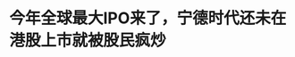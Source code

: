 <!DOCTYPE html>
<html lang="zh-CN">

<head>
    
<title>今年全球最大IPO来了，宁德时代还未在港股上市就被股民疯炒_腾讯新闻</title>
<meta name="keywords" content="宁德时代,IPO,高瓴资本,股民,香港,上市">
<meta name="description" content="图片来源：视觉中国      文 ｜ 岳家琛       编辑 ｜ 孙春芳      出品 ｜ 棱镜·腾讯小满工作室      仅仅3个月，宁德时代就完成了从申报到上市的一系列流程。      5月....">
<meta name="author" content="腾讯网">
<meta name="copyright" content="Copyright 1998 - 2025 Tencent. All Rights Reserved">
<meta property="og:type" content="news" />

<meta property="og:title" content="今年全球最大IPO来了，宁德时代还未在港股上市就被股民疯炒_腾讯新闻" />
<meta property="og:description" content="图片来源：视觉中国      文 ｜ 岳家琛       编辑 ｜ 孙春芳      出品 ｜ 棱镜·腾讯小满工作室      仅仅3个月，宁德时代就完成了从申报到上市的一系列流程。      5月...." />
<meta property="og:url" content="https://news.qq.com/rain/a/20250516A02S9B00" />
<meta property="og:image" content="https://inews.gtimg.com/news_ls/OSeM665yaqGBRijcO4wAMBO-j12WYqtm26L_ELJC6l_lkAA_640330/0" />
<meta property="article:author" content="棱镜" />
<meta property="article:published_time" content="2025-05-16 10:06:51" />
<meta property="category" content="finance" />

<meta name="baidu-site-verification" content="jJeIJ5X7pP" />
    <meta charset="utf-8" />
<meta http-equiv="X-UA-Compatible" content="IE=Edge" />
<meta name="viewport" content="width=device-width, initial-scale=1, shrink-to-fit=no" />
<link rel="dns-prefetch" href="mat1.gtimg.com">
<link rel="dns-prefetch" href="i.news.qq.com">
<link rel="shortcut icon" href="https://mat1.gtimg.com/qqcdn/qqindex2021/favicon.ico">
<script nomodule="true" src="https://mat1.gtimg.com/qqcdn/qqindex2021/common-static/20240515201444/core3-37-1.min.js"></script>
<script>
  try {
    if (!window.IntersectionObserver) {
      var observerScript = document.createElement('script');
      observerScript.src = "https://mat1.gtimg.com/qqcdn/qqindex2021/common-static/20241024141058/intersection-observer-polyfill.js";
      document.head.appendChild(observerScript);
    }
  } catch (error) {}
</script>

<script>
  try {
    if (!Element.prototype.scrollTo) {
      var scrollScript = document.createElement('script');
      scrollScript.src = "https://mat1.gtimg.com/qqcdn/qqindex2021/common-static/20241025153001/scroll-behavior-polyfill.js";
      document.head.appendChild(scrollScript);
    }
  } catch (error) {}
</script>
<script>
  try {
    if ('scrollRestoration' in window.history) {
      window.history.scrollRestoration = 'manual';
    }
    window.isPcClient = Boolean(window.electron) && (
      window.navigator.userAgent.indexOf('pc-client') > 0 ||
      window.navigator.userAgent.indexOf('TencentNews') > 0
    );
  } catch {}
</script>
<script>
  try {
    if (window.isPcClient) {
      var bodyStyle = document.createElement('style');
      bodyStyle.innerText = 'body{ zoom: 0.95 }';
      document.head.appendChild(bodyStyle);
    }
  } catch {}
</script>
<script>
  window.DATA = {"url":"https://view.inews.qq.com/a/20250516A02S9B00","article_id":"20250516A02S9B00","article_type":"0","title":"今年全球最大IPO来了，宁德时代还未在港股上市就被股民疯炒","desc":"图片来源：视觉中国      文 ｜ 岳家琛       编辑 ｜ 孙春芳      出品 ｜ 棱镜·腾讯小满工作室      仅仅3个月，宁德时代就完成了从申报到上市的一系列流程。      5月....","iNewsRecommendLevel":1,"abstract":"图片来源：视觉中国      文 ｜ 岳家琛       编辑 ｜ 孙春芳      出品 ｜ 棱镜·腾讯小满工作室      仅仅3个月，宁德时代就完成了从申报到上市的一系列流程。      5月....","catalog1":"finance","ad_channel_sign":"finance","introduction":"","media":"棱镜","media_id":"3285","pubtime":"2025-05-16 10:06:51","comment_id":"8412221938","political":0,"cmsId":"20250516A02S9B00","cms_id":"20250516A02S9B00","closeAllAd":0,"closeAllFavorite":false,"originContent":{"directory":{"ai_list":[{"desc":"宁德时代完成上市流程","link":"AIPOS_0"},{"desc":"宁德时代IPO的认购情况","link":"AIPOS_1"},{"desc":"宁德时代的营收与利润","link":"AIPOS_2"}],"enable":1,"list":null},"key_points_show":["宁德时代在仅仅3个月内完成了从申报到上市的一系列流程，吸引了众多资本关注。","该公司IPO共计划发售1.18亿股股份，发行价格上限为263港元，募资金额将达到410亿港元，成为年内港股最大规模的IPO记录。","除此之外，宁德时代在出海和换电战略上积极布局，寻求新的增长点。","尽管面临增长瓶颈，宁德时代在新技术和新产品领域频频发力，如第二代神行超充电池和钠离子电池等。"],"text":"\u003cdiv class=\"rich_media_content\"\u003e\u003c!--NO_AD_ERROR_5_1--\u003e\u003cp style=\"text-align: center\" data-exeditor-arbitrary-box=\"image-box\"\u003e\u003c!--IMG_0--\u003e\u003c/p\u003e\u003cp style=\"text-align: center\"\u003e\u003cspan style=\"font-size: 12px\"\u003e\u003cspan style=\"color: rgb(153, 153, 153)\"\u003e图片来源：视觉中国\u003c/span\u003e\u003c/span\u003e\u003c/p\u003e\u003csection style=\"background-color: rgb(255, 255, 255); color: rgb(34, 34, 34); font-size: 17px; letter-spacing: 0.544px; margin: 0px 0px 0em; max-width: 100%; outline: 0px; padding: 0px; text-align: justify; text-wrap: wrap\" data-exeditor-arbitrary-box=\"wrap\"\u003e\u003cp style=\"background-color: transparent\"\u003e\u003cspan style=\"letter-spacing: 0.544px\"\u003e\u003cspan style=\"font-size: 17px\"\u003e\u003cspan style=\"color: rgb(34, 34, 34)\"\u003e\u003cspan style=\"background-color: transparent\"\u003e文 ｜ 岳家琛  \u003c/span\u003e\u003c/span\u003e\u003c/span\u003e\u003c/span\u003e\u003c/p\u003e\u003cp style=\"background-color: transparent\"\u003e\u003cspan style=\"letter-spacing: 0.544px\"\u003e\u003cspan style=\"font-size: 17px\"\u003e\u003cspan style=\"color: rgb(34, 34, 34)\"\u003e\u003cspan style=\"background-color: transparent\"\u003e编辑 ｜ 孙春芳\u003c/span\u003e\u003c/span\u003e\u003c/span\u003e\u003c/span\u003e\u003c/p\u003e\u003cp style=\"background-color: transparent\"\u003e\u003cspan style=\"letter-spacing: 0.544px\"\u003e\u003cspan style=\"font-size: 17px\"\u003e\u003cspan style=\"color: rgb(34, 34, 34)\"\u003e\u003cspan style=\"background-color: transparent\"\u003e出品 ｜ 棱镜·腾讯小满工作室\u003c/span\u003e\u003c/span\u003e\u003c/span\u003e\u003c/span\u003e\u003c/p\u003e\u003c/section\u003e\u003cp style=\"text-align: justify\"\u003e\u003c!--AIPOS_0--\u003e仅仅3个月，\u003c!--SECURE_LINK_BEGIN_0--\u003e宁德时代\u003c!--SECURE_LINK_END_0--\u003e就完成了从申报到上市的一系列流程。\u003c/p\u003e\u003cp style=\"text-align: justify\"\u003e\u003c!--AIPOS_1--\u003e5月15日，备受瞩目的宁德时代招股期截止。截至认购结束，宁德时代累计获2822亿港元孖展认购，超购达120倍，国际配售机构订单突破3902亿港元，超购逾12.6倍。国际配售部分剔除203.7亿港元基石投资后，超购倍数达30倍。\u003c!--NO_AD_0--\u003e\u003c!--EOP_0--\u003e\u003c/p\u003e\u003c!--PARAGRAPH_0--\u003e\u003cp style=\"text-align: justify\"\u003e5月12日，宁德时代启动H股发行，计划于5月20日挂牌上市交易。根据公告披露的发售价格，宁德时代每港股发行价格上限为263港元。\u003c/p\u003e\u003cp style=\"text-align: justify\"\u003e此次IPO，宁德时代共计划发售1.18亿股股份，另设发售量调整权及超额配股权。根据目前的认购结果，宁德时代赴港募资金额将达到410亿港元，成为年内港股最大规模的IPO记录。\u003c/p\u003e\u003cp style=\"text-align: justify\"\u003e出海，无疑是宁德时代二次融资的关键词。招股书显示，本次募资所得的90%资金将投向匈牙利项目第一期及第二期建设，进一步提升本地化供应能力。\u003c/p\u003e\u003cp style=\"text-align: justify\"\u003e本次IPO吸引了哪些资本入局？未来宁德时代究竟还有多大的想象空间？出海和换电战略能否创造新的增长点？\u003c/p\u003e\u003cp style=\"text-align: justify\"\u003e\u003cstrong\u003e投资者有哪些？\u003c/strong\u003e\u003c/p\u003e\u003cp style=\"text-align: justify\"\u003e宁德时代此次IPO的基石投资者名单阵容可谓“豪华”。\u003c/p\u003e\u003cp style=\"text-align: justify\"\u003e除能源巨头\u003c!--SECURE_LINK_BEGIN_1--\u003e中国石化\u003c!--SECURE_LINK_END_1--\u003e外，主权基金KIA（科威特投资局）、高瓴资本、高毅资产、瑞银资管、橡树资本等机构纷纷入场，覆盖国央企巨头、国内知名私募、海外主权基金、地方国资等，投资金额从3000万美元到5亿美元不等，涵盖能源、金融、产业资本等多重领域。\u003c!--NO_AD_1--\u003e\u003c!--EOP_1--\u003e\u003c/p\u003e\u003c!--PARAGRAPH_1--\u003e\u003cp style=\"text-align: justify\"\u003e这其中，中国石化、KIA、高瓴资本三家投资额最大，分别为5亿美元、5亿美元和2亿美元，其他投资者包括高毅资产、UBS资管、橡树资本、韩国未来资产、\u003c!--SECURE_LINK_BEGIN_2--\u003e加拿大皇家银行\u003c!--SECURE_LINK_END_2--\u003e、\u003c!--SECURE_LINK_BEGIN_3--\u003e中国太保\u003c!--SECURE_LINK_END_3--\u003e、泰康、博裕、景林、洛阳科创、中邮理财等。\u003c!--NO_AD_2--\u003e\u003c!--EOP_2--\u003e\u003c/p\u003e\u003c!--PARAGRAPH_2--\u003e\u003cp style=\"text-align: justify\"\u003e这23名基石投资者，合共认购约26.28亿美元的发售股份。\u003c/p\u003e\u003cp style=\"text-align: justify\"\u003e其中，高瓴资本通过HHLR CF.L.P.认购约2亿美元，占比5%。此前高瓴资本在宁德时代A股上市后不久便斥资130亿元，两次参与宁德时代的非公开定增，而后，高瓴曾阶段性减持部分股份，但仍长期持有一定仓位。\u003c/p\u003e\u003cp style=\"text-align: justify\"\u003e此次，宁德时代港股发售价为263港元/股，相比于5月9日A股248.27元/股的收盘价，几乎为95折。\u003c/p\u003e\u003cp style=\"text-align: justify\"\u003e目前的价格，也接近宁德时代A股的价格高位。为了将股价保持在高位，早在4月7日，宁德时代便推出40亿至80亿元的A股回购计划。截至4月底，17个交易日累计回购金额达15.5亿元。\u003c/p\u003e\u003cp style=\"text-align: justify\"\u003e招股书显示，宁德时代在上市后的股东架构中，最大股东是\u003c!--SECURE_LINK_BEGIN_4--\u003e曾毓群\u003c!--SECURE_LINK_END_4--\u003e，通过厦门瑞庭持股22.66%，仍为第一大股东。\u003c/p\u003e\u003cp style=\"text-align: justify\"\u003e此外，黄世霖持股10.39%；宁波联合创新持股6.29%；李平持股4.5%；其他A股股东持股53.6%，H股股东持股2.61%。\u003c/p\u003e\u003cp style=\"text-align: justify\"\u003e其中，李平为宁德时代副董事长，是曾毓群的多年创业搭档。黄世霖也是宁德时代联合创始人，曾为公司“二把手”。\u003c/p\u003e\u003cp style=\"text-align: justify\"\u003e\u003cstrong\u003e营收同比下降9.7%\u003c/strong\u003e\u003c/p\u003e\u003cp style=\"text-align: justify\"\u003e随着招股书的更新，宁德时代的投资价值也再度引发投资者的讨论。\u003c/p\u003e\u003cp style=\"text-align: justify\"\u003e\u003c!--AIPOS_2--\u003e根据宁德时代最近披露的招股书，2024年，宁德时代实现营业收入3620.13亿元，归母净利润507.45亿元。如何解读这一成绩？\u003c/p\u003e\u003cp style=\"text-align: justify\"\u003e根据过往数据，2022年、2023年及2024年，宁德时代的收入分别为3286亿元、4009亿元和3620亿元。由此可见，宁德时代2024年的营收同比下降了9.7%。\u003c/p\u003e\u003cp style=\"text-align: justify\"\u003e如果将时间扩大至过去四年，2021年，宁德时代营收增长159%；2022年增长152%；2023年增速开始下降至22%。增速呈逐年下降趋势。\u003c/p\u003e\u003cp style=\"text-align: justify\"\u003e“宁德时代高速增长的时期已经结束。”一位基金经理对此表示，“电池行业高度竞争，仅靠成本优势创造的护城河并不牢固。”\u003c/p\u003e\u003cp style=\"text-align: justify\"\u003e市场份额遭遇蚕食，是宁德时代增速回落的原因之一。从市占率可以看出宁德时代的这一变化趋势。\u003c/p\u003e\u003cp style=\"text-align: justify\"\u003e宁德时代的主要业务是动力电池、储能电池的生产和销售。目前，宁德时代拥有全球最大的\u003c!--SECURE_LINK_BEGIN_5--\u003e锂离子电池\u003c!--SECURE_LINK_END_5--\u003e产能规模以及业内领先的全球布局。截至2024年末，宁德时代的产能达到676GWh。\u003c/p\u003e\u003cp style=\"text-align: justify\"\u003e2024年，宁德时代电池全球市占率达36.8%。在国内市场，其动力电池装车量达246.01GWh，市占率45.08%。\u003c/p\u003e\u003cp style=\"text-align: justify\"\u003e“宁德时代的最大竞争对手是\u003c!--SECURE_LINK_BEGIN_6--\u003e比亚迪\u003c!--SECURE_LINK_END_6--\u003e。比亚迪新能源车渗透率约为30%至40%，会选择自家的动力电池。其余50%多的市场则是宁德时代等电池企业的天下，这意味着，在这剩余的市场中，宁德时代抢到三分之二已属不易。”上述基金经理分析道，“比亚迪是导致宁德时代占有率进入瓶颈的主要原因。”\u003c!--NO_AD_3--\u003e\u003c!--EOP_3--\u003e\u003c/p\u003e\u003c!--PARAGRAPH_3--\u003e\u003cp style=\"text-align: justify\"\u003e宁德时代的车企客户几乎涵盖了所有主流汽车企业，包括\u003c!--SECURE_LINK_BEGIN_7--\u003e宝马\u003c!--SECURE_LINK_END_7--\u003e、奔驰、Stellantis、大众、福特、丰田、本田、现代、沃尔沃、上汽、吉利、蔚来、理想、宇通、小米等。\u003c/p\u003e\u003cp style=\"text-align: justify\"\u003e动力电池的增速与中国新能源车销量几乎同步。2023年，中国新能源车销量同比增长37.9%，宁德时代动力，好的电池出货增长34.9%。\u003c/p\u003e\u003cp style=\"text-align: justify\"\u003e转折发生在2024年，这年，中国新能源车销量同比增长40.2%，宁德时代动力电池出货仅增长18.8%。\u003c/p\u003e\u003cp style=\"text-align: justify\"\u003e宁德时代锂离子电池由动力电池系统和储能电池系统构成，其中动力电池系统占据销量大头，占比超80%。2024年，由于动力电池增速下滑，这也一定程度上拖累了宁德时代的总体锂离子电池销量。\u003c/p\u003e\u003cp style=\"text-align: justify\"\u003e2024年，宁德时代锂离子电池销量为475GWh，同比增长21.79%。2023年增速为34.95%。\u003c/p\u003e\u003cp style=\"text-align: justify\"\u003e\u003cstrong\u003e盈利能力稳健\u003c/strong\u003e\u003c/p\u003e\u003cp style=\"text-align: justify\"\u003e成本控制能力，是宁德时代的核心竞争力之一。宁德时代电池成本中，直接材料占有极大比重。\u003c/p\u003e\u003cp style=\"text-align: justify\"\u003e从上游企业披露的数据来看，锂价格在过去几年价格波动剧烈。以\u003c!--SECURE_LINK_BEGIN_8--\u003e赣锋锂业\u003c!--SECURE_LINK_END_8--\u003e为例，2022年，赣锋锂业出货价格达35.5万元/吨，而2024年，单价降至9.3万元/吨。\u003c/p\u003e\u003cp style=\"text-align: justify\"\u003e不过，直接材料成本的变动并未影响宁德时代的盈利能力。\u003c/p\u003e\u003cp style=\"text-align: justify\"\u003e历史数据显示，2019年，宁德时代直接材料成本254.1亿元，占营业成本的81.4%，占电池销售收入的64.8%；2024年，宁德时代直接材料成本占营业成本的76.5%，占电池销售收入的65.3%。\u003c/p\u003e\u003cp style=\"text-align: justify\"\u003e由此可见，宁德时代直接材料占收入的比重保持在65%左右的水平。其中，锂质正极材料是动力电池最重要的原材料、约占总成本的30%。\u003c/p\u003e\u003cp style=\"text-align: justify\"\u003e招股书数据显示，2022年、2023年及2024年，宁德时代的年度利润分别为人民币335亿元、人民币473亿元及人民币553亿元，2023及2024年分别同比增长41.5%及16.8%。\u003c/p\u003e\u003cp style=\"text-align: justify\"\u003e2022年、2023年及2024年，宁德时代的净利率分别为10.2%、11.8%和15.3%。\u003c/p\u003e\u003cp style=\"text-align: justify\"\u003e这也使得2024年宁德时代营收首次同比下降9.7%的前提下，归母利润仍保持15%的同比增幅，507.45亿元的利润也是该公司2018年A股上市以来的最高峰。\u003c/p\u003e\u003cp style=\"text-align: justify\"\u003e现金流方面，2022年、2023年及2024年，宁德时代经营活动产生的现金流量净额分别为612亿元、928亿元和970亿元。\u003c/p\u003e\u003cp style=\"text-align: justify\"\u003e\u003cstrong\u003e换电：“宁王”的新故事\u003c/strong\u003e\u003c/p\u003e\u003cp style=\"text-align: justify\"\u003e虽然盈利能力保持增长。但面对增长瓶颈，宁德时代也亟需新的故事。换电和出海，成为宁德时代手中的“牌”。\u003c/p\u003e\u003cp style=\"text-align: justify\"\u003e如果说动力电池是宁德时代的“基本盘”，那么换电业务则是其未来增长的核心变量。\u003c/p\u003e\u003cp style=\"text-align: justify\"\u003e宁德时代目前已推出巧克力换电和骐骥换电两大解决方案，分别对应乘用车和商用车。\u003c/p\u003e\u003cp style=\"text-align: justify\"\u003e宁德时代创始人兼董事长曾毓群多次在公开场合对换电寄予厚望，他曾判断称：“到2030年，在电车补能模式上，换电、家充和公共充电桩将三分天下。”\u003c/p\u003e\u003cp style=\"text-align: justify\"\u003e为此，宁德时代立下目标——2025年建成1000座换电站，中期目标为10000座，最终目标则为30000座至40000座。\u003c/p\u003e\u003cp style=\"text-align: justify\"\u003e4月初，宁德时代与中国石化达成换电合作协议，计划年内建设500座换电站，长期目标扩展至1万座。\u003c/p\u003e\u003cp style=\"text-align: justify\"\u003e在上海车展上，宁德时代与一汽、长安、北汽、奇瑞、广汽五大车企携手发布了 10 款面向 C 端的巧克力换电新车，其中 9 款车型会在年内上市。\u003c/p\u003e\u003cp style=\"text-align: justify\"\u003e其中，一汽红旗推出了首款巧克力 B+ 级换电轿车 EH7；\u003c!--SECURE_LINK_BEGIN_9--\u003e长安汽车\u003c!--SECURE_LINK_END_9--\u003e推出启源 A05、启源 A07 和深蓝 SL03。此外，奇瑞的 iCAR V23 等，都将会推出巧克力换电的车型。\u003c/p\u003e\u003cp style=\"text-align: justify\"\u003e巧克力换电的优势在于，当换电站的建设成本由宁德时代覆盖掉了之后，车企们加入换电的最大包袱也就没有了。\u003c/p\u003e\u003cp style=\"text-align: justify\"\u003e此外，模块化的设计能让车企在研发换电车型的时候，把研发周期和成本相应降低。长安汽车的副总裁张法涛在上海车展发布会上称，旗下的启源A05等三款换电版车型的研发，比传统车型的开发节约了18个月的时间。\u003c/p\u003e\u003cp style=\"text-align: justify\"\u003e\u003cstrong\u003e如何把电池卖到海外去？\u003c/strong\u003e\u003c/p\u003e\u003cp style=\"text-align: justify\"\u003e宁德时代在出海方面也频频发力。\u003c/p\u003e\u003cp style=\"text-align: justify\"\u003e招股书显示，宁德时代已在全球设立六大研发中心、十三大电池生产制造基地。\u003c/p\u003e\u003cp style=\"text-align: justify\"\u003e“欧洲等海外市场的动力电池和储能电池需求不断增长，为更好地响应客户需求，增强与客户的合作关系，建立欧洲本地化生产能力对公司国际业务布局和发展有重要意义。”宁德时代表示。\u003c/p\u003e\u003cp style=\"text-align: justify\"\u003e根据财报，宁德时代已有超三成收入来自海外。\u003c/p\u003e\u003cp style=\"text-align: justify\"\u003e除中国外，宁德时代已在德国图林根建成电池生产基地，成为全球首家获得大众集团模块认证、欧洲首家获得大众集团电芯认证的电池制造商。\u003c/p\u003e\u003cp style=\"text-align: justify\"\u003e宁德时代正在积极推进匈牙利工厂、StellantisN.V.合资的西班牙工厂以及印尼电池产业链项目的建设或筹建。从招股书来看，匈牙利工厂建设也正是本次募资的主要原因。\u003c/p\u003e\u003cp style=\"text-align: justify\"\u003e截至今年一季度末，宁德时代的账面现金及现金等价物余额达2863亿元。虽然不差钱，但海外建厂及运营需大量外汇储备。\u003c/p\u003e\u003cp style=\"text-align: justify\"\u003e宁德时代披露称，此次港股上市所筹资金的90%将用于推进匈牙利一期和二期项目，10%则用于一般运营资金。\u003c/p\u003e\u003cp style=\"text-align: justify\"\u003e匈牙利项目投资规模为73.4亿欧元，总产能为100GWh。目前一期项目模组线已经投入运行，电芯线预计2025年下半年投产。此外，宁德时代与斯特兰蒂斯合资的西班牙磷酸铁锂电池工厂，投资额为41亿欧元，规划产能为50GWh，计划2026年底开始生产。\u003c!--NO_AD_4--\u003e\u003c!--EOP_4--\u003e\u003c/p\u003e\u003c!--PARAGRAPH_4--\u003e\u003cp style=\"text-align: justify\"\u003e截至2024年底，宁德时代产能约676GWh，在建产能 219GWh，产能利用率为76%。\u003c/p\u003e\u003cp style=\"text-align: justify\"\u003e不过，在招股书中，宁德时代也披露了海外风险：“近年来，我们直接从中国出口到美国的产品收入占比比较小，但也无法预测各国关税演变对业务产生的潜在影响。”\u003c/p\u003e\u003cp style=\"text-align: justify\"\u003e此外值得一提的是，宁德时代近期在新技术和新产品领域动作频频。\u003c/p\u003e\u003cp style=\"text-align: justify\"\u003e4月21日，宁德时代在2025上海车展开幕前夕举办主题为“边界觉醒”的超级科技日活动，活动上宁德时代发布了第二代神行超充电池、“钠新”钠离子电池品牌、骁遥双核电池三款产品和相关技术。\u003c/p\u003e\u003cp style=\"text-align: justify\"\u003e钠离子电池方面，宁德时代共发布了两款产品，第一个产品为24V重卡启驻一体蓄电池，首发落地一汽解放车型，将于2025年6月份正式量产。“钠新”品牌第二个钠离子电池产品为乘用车动力电池，将于2025年12月正式量产。\u003c/p\u003e\u003cdiv powered-by=\"qqnews_ex-editor\"\u003e\u003c/div\u003e\u003cstyle\u003e.rich_media_content{--news-tabel-th-night-color: #444444;--news-font-day-color: #333;--news-font-night-color: #d9d9d9;--news-bottom-distance: 22px}.rich_media_content p:not([data-exeditor-arbitrary-box=image-box]){letter-spacing:.5px;line-height:30px;margin-bottom:var(--news-bottom-distance);word-wrap:break-word}.rich_media_content{color:var(--news-font-day-color);font-size:18px}@media(prefers-color-scheme:dark){body:not([data-weui-theme=light]):not([dark-mode-disable=true]) .rich_media_content p:not([data-exeditor-arbitrary-box=image-box]){letter-spacing:.5px;line-height:30px;margin-bottom:var(--news-bottom-distance);word-wrap:break-word}body:not([data-weui-theme=light]):not([dark-mode-disable=true]) .rich_media_content{color:var(--news-font-night-color)}}.data_color_scheme_dark .rich_media_content p:not([data-exeditor-arbitrary-box=image-box]){letter-spacing:.5px;line-height:30px;margin-bottom:var(--news-bottom-distance);word-wrap:break-word}.data_color_scheme_dark .rich_media_content{color:var(--news-font-night-color)}.data_color_scheme_dark .rich_media_content{font-size:18px}.rich_media_content p[data-exeditor-arbitrary-box=image-box]{margin-bottom:11px}.rich_media_content\u003ediv:not(.qnt-video),.rich_media_content\u003esection{margin-bottom:var(--news-bottom-distance)}.rich_media_content hr{margin-bottom:var(--news-bottom-distance)}.rich_media_content .link_list{margin:0;margin-top:20px;min-height:0!important}.rich_media_content blockquote{background:#f9f9f9;border-left:6px solid #ccc;margin:1.5em 10px;padding:.5em 10px}.rich_media_content blockquote p{margin-bottom:0!important}.data_color_scheme_dark .rich_media_content blockquote{background:#323232}@media(prefers-color-scheme:dark){body:not([data-weui-theme=light]):not([dark-mode-disable=true]) .rich_media_content blockquote{background:#323232}}.rich_media_content ol[data-ex-list]{--ol-start: 1;--ol-list-style-type: decimal;list-style-type:none;counter-reset:olCounter calc(var(--ol-start,1) - 1);position:relative}.rich_media_content ol[data-ex-list]\u003eli\u003e:first-child::before{content:counter(olCounter,var(--ol-list-style-type)) '. ';counter-increment:olCounter;font-variant-numeric:tabular-nums;display:inline-block}.rich_media_content ul[data-ex-list]{--ul-list-style-type: circle;list-style-type:none;position:relative}.rich_media_content ul[data-ex-list].nonUnicode-list-style-type\u003eli\u003e:first-child::before{content:var(--ul-list-style-type) ' ';font-variant-numeric:tabular-nums;display:inline-block;transform:scale(0.5)}.rich_media_content ul[data-ex-list].unicode-list-style-type\u003eli\u003e:first-child::before{content:var(--ul-list-style-type) ' ';font-variant-numeric:tabular-nums;display:inline-block;transform:scale(0.8)}.rich_media_content ol:not([data-ex-list]){padding-left:revert}.rich_media_content ul:not([data-ex-list]){padding-left:revert}.rich_media_content table{display:table;border-collapse:collapse;margin-bottom:var(--news-bottom-distance)}.rich_media_content table th,.rich_media_content table td{word-wrap:break-word;border:1px solid #ddd;white-space:nowrap;padding:2px 5px}.rich_media_content table th{font-weight:700;background-color:#f0f0f0;text-align:left}.rich_media_content table p{margin-bottom:0!important}.data_color_scheme_dark .rich_media_content table th{background:var(--news-tabel-th-night-color)}@media(prefers-color-scheme:dark){body:not([data-weui-theme=light]):not([dark-mode-disable=true]) .rich_media_content table th{background:var(--news-tabel-th-night-color)}}.rich_media_content .qqnews_image_desc,.rich_media_content p[type=om-image-desc]{line-height:20px!important;text-align:center!important;font-size:14px!important;color:#666!important}.rich_media_content div[data-exeditor-arbitrary-box=wrap]:not([data-exeditor-arbitrary-box-special-style]){max-width:100%}.rich_media_content .qqnews-content{--wmfont: 0;--wmcolor: transparent;font-size:var(--wmfont);color:var(--wmcolor);line-height:var(--wmfont)!important;margin-bottom:var(--wmfont)!important}.rich_media_content .qqnews_sign_emphasis{background:#f7f7f7}.rich_media_content .qqnews_sign_emphasis ol{word-wrap:break-word;border:none;color:#5c5c5c;line-height:28px;list-style:none;margin:14px 0 6px;padding:16px 15px 4px}.rich_media_content .qqnews_sign_emphasis p{margin-bottom:12px!important}.rich_media_content .qqnews_sign_emphasis ol\u003eli\u003ep{padding-left:30px}.rich_media_content .qqnews_sign_emphasis ol\u003eli{list-style:none}.rich_media_content .qqnews_sign_emphasis ol\u003eli\u003ep:first-child::before{margin-left:-30px;content:counter(olCounter,decimal) ''!important;counter-increment:olCounter!important;font-variant-numeric:tabular-nums!important;background:#37f;border-radius:2px;color:#fff;font-size:15px;font-style:normal;text-align:center;line-height:18px;width:18px;height:18px;margin-right:12px;position:relative;top:-1px}.data_color_scheme_dark .rich_media_content .qqnews_sign_emphasis{background:#262626}.data_color_scheme_dark .rich_media_content .qqnews_sign_emphasis ol\u003eli\u003ep{color:#a9a9a9}@media(prefers-color-scheme:dark){body:not([data-weui-theme=light]):not([dark-mode-disable=true]) .rich_media_content .qqnews_sign_emphasis{background:#262626}body:not([data-weui-theme=light]):not([dark-mode-disable=true]) .rich_media_content .qqnews_sign_emphasis ol\u003eli\u003ep{color:#a9a9a9}}.rich_media_content h1,.rich_media_content h2,.rich_media_content h3,.rich_media_content h4,.rich_media_content h5,.rich_media_content h6{margin-bottom:var(--news-bottom-distance);font-weight:700}.rich_media_content h1{font-size:20px}.rich_media_content h2,.rich_media_content h3{font-size:19px}.rich_media_content h4,.rich_media_content h5,.rich_media_content h6{font-size:18px}.rich_media_content li:empty{display:none}.rich_media_content ul,.rich_media_content ol{margin-bottom:var(--news-bottom-distance)}.rich_media_content div\u003ep:only-child{margin-bottom:0!important}.rich_media_content .cms-cke-widget-title-wrap p{margin-bottom:0!important}\u003c/style\u003e\u003c/div\u003e","version":"v2"},"originAttribute":{"IMG_0":{"bigOrigUrl":"https://inews.gtimg.com/news_bt/ORxpDRi0LMGf3-cRabNyyCfxZ3xxiB7v6osHNQgJslG5sAA/0","compressUrl":"https://inews.gtimg.com/news_bt/ORxpDRi0LMGf3-cRabNyyCfxZ3xxiB7v6osHNQgJslG5sAA/641","desc":"","fullPic":"1","height":394,"imgurl0":"https://inews.gtimg.com/news_bt/ORxpDRi0LMGf3-cRabNyyCfxZ3xxiB7v6osHNQgJslG5sAA/0","imgurl1000":"https://inews.gtimg.com/news_bt/ORxpDRi0LMGf3-cRabNyyCfxZ3xxiB7v6osHNQgJslG5sAA/1000","islong":0,"origUrl":"https://inews.gtimg.com/news_bt/ORxpDRi0LMGf3-cRabNyyCfxZ3xxiB7v6osHNQgJslG5sAA/1000","size":1977,"style":"display: inline-block; max-width: 100%; width: 2048px","thumb":"https://inews.gtimg.com/news_bt/ORxpDRi0LMGf3-cRabNyyCfxZ3xxiB7v6osHNQgJslG5sAA_181x181s/0","url":"https://inews.gtimg.com/news_bt/ORxpDRi0LMGf3-cRabNyyCfxZ3xxiB7v6osHNQgJslG5sAA/641","width":641},"SECURE_LINK_BEGIN_0":{"cms_orig_info":{"desc":"宁德时代","trust_level":1,"type":"huaci_stock","url":"https://wzq.tenpay.com/mm/detail?type=0\u0026scode=300750\u0026stat_data=Ozm00p000n006"},"desc":"宁德时代","trust_level":1,"type":"huaci_stock","url":"https://wzq.tenpay.com/mm/detail?type=0\u0026scode=300750\u0026stat_data=Ozm00p000n006"},"SECURE_LINK_BEGIN_1":{"cms_orig_info":{"desc":"中国石化","trust_level":1,"type":"huaci_stock","url":"https://wzq.tenpay.com/mm/detail?type=1\u0026scode=600028\u0026stat_data=Ozm00p000n006"},"desc":"中国石化","trust_level":1,"type":"huaci_stock","url":"https://wzq.tenpay.com/mm/detail?type=1\u0026scode=600028\u0026stat_data=Ozm00p000n006"},"SECURE_LINK_BEGIN_2":{"cms_orig_info":{"desc":"加拿大皇家银行","trust_level":1,"type":"huaci_stock","url":"https://wzq.tenpay.com/mm/detail?type=3\u0026scode=RY.N\u0026stat_data=Ozm00p000n006"},"desc":"加拿大皇家银行","trust_level":1,"type":"huaci_stock","url":"https://wzq.tenpay.com/mm/detail?type=3\u0026scode=RY.N\u0026stat_data=Ozm00p000n006"},"SECURE_LINK_BEGIN_3":{"cms_orig_info":{"desc":"中国太保","trust_level":1,"type":"huaci_stock","url":"https://wzq.tenpay.com/mm/detail?type=1\u0026scode=601601\u0026stat_data=Ozm00p000n006"},"desc":"中国太保","trust_level":1,"type":"huaci_stock","url":"https://wzq.tenpay.com/mm/detail?type=1\u0026scode=601601\u0026stat_data=Ozm00p000n006"},"SECURE_LINK_BEGIN_6":{"cms_orig_info":{"desc":"比亚迪","trust_level":1,"type":"huaci_stock","url":"https://wzq.tenpay.com/mm/detail?type=0\u0026scode=002594\u0026stat_data=Ozm00p000n006"},"desc":"比亚迪","trust_level":1,"type":"huaci_stock","url":"https://wzq.tenpay.com/mm/detail?type=0\u0026scode=002594\u0026stat_data=Ozm00p000n006"},"SECURE_LINK_BEGIN_8":{"cms_orig_info":{"desc":"赣锋锂业","trust_level":1,"type":"huaci_stock","url":"https://wzq.tenpay.com/mm/detail?type=0\u0026scode=002460\u0026stat_data=Ozm00p000n006"},"desc":"赣锋锂业","trust_level":1,"type":"huaci_stock","url":"https://wzq.tenpay.com/mm/detail?type=0\u0026scode=002460\u0026stat_data=Ozm00p000n006"},"SECURE_LINK_BEGIN_9":{"cms_orig_info":{"desc":"长安汽车","trust_level":1,"type":"huaci_stock","url":"https://wzq.tenpay.com/mm/detail?type=0\u0026scode=000625\u0026stat_data=Ozm00p000n006"},"desc":"长安汽车","trust_level":1,"type":"huaci_stock","url":"https://wzq.tenpay.com/mm/detail?type=0\u0026scode=000625\u0026stat_data=Ozm00p000n006"},"SECURE_LINK_END_0":{"trust_level":1},"SECURE_LINK_END_1":{"trust_level":1},"SECURE_LINK_END_2":{"trust_level":1},"SECURE_LINK_END_3":{"trust_level":1},"SECURE_LINK_END_6":{"trust_level":1},"SECURE_LINK_END_8":{"trust_level":1},"SECURE_LINK_END_9":{"trust_level":1}},"selfDeclare":{},"userAddress":"北京","card":{"chlid":"3285","chlname":"棱镜","desc":"腾讯新闻出品栏目，《棱镜》聚焦泛财经深度记录。","icon":"https://inews.gtimg.com/newsapp_ls/0/14314586619_200200/0","msgEntry":1,"uin":"ec18505b6957a1314c","update_frequency":"1747361211","vip_desc":"腾讯新闻《棱镜》栏目官方账号","vip_icon_night":"http://inews.gtimg.com/newsapp_ls/0/14876052067/0","vip_place":"left","vip_type":"30012","vip_icon":"http://inews.gtimg.com/newsapp_ls/0/14876051701/0","vip_type_new":"30012","suid":"8QMd2n1V5YAbvzzf","liveInfo":{},"cpLevel":1},"interationCount":{"like":27,"collect":21,"share":35},"payment_info":{"is_free_to_read":0,"need_pay":0,"pay_type":"","text_free_percent":0},"article_is_pay":false,"payment_column_info_v1":{"is_column_pay":false,"read_count_all":0},"tag_info_item":null,"contentWordsNum":3743,"extraProperty":{"FeedbackDetailDisableInsert":0,"zanSkinType":""},"relateWelfare":{},"aiSwitch":true,"isOversize":false,"videoArr":[]};
</script>
<script>
  window.channelInfo = {"channelConfig":{"channelNav":[{"_auto_id":"1","active_alien_img":"","alien_img":"","channel_id":"news_news_home","is_local":"0","link":"https://www.qq.com","name_cn":"首页","name_en":"home"},{"_auto_id":"2","active_alien_img":"","alien_img":"","channel_id":"news_news_top","is_local":"0","link":"","name_cn":"要闻","name_en":"news"},{"_auto_id":"4","active_alien_img":"","alien_img":"","channel_id":"news_news_bj","is_local":"1","link":"","name_cn":"北京","name_en":"bj"},{"_auto_id":"5","active_alien_img":"","alien_img":"","channel_id":"news_news_finance","is_local":"0","link":"","name_cn":"财经","name_en":"finance"},{"_auto_id":"6","active_alien_img":"","alien_img":"","channel_id":"news_news_tech","is_local":"0","link":"","name_cn":"科技","name_en":"tech"},{"_auto_id":"7","active_alien_img":"","alien_img":"","channel_id":"tv","is_local":"0","link":"https://v.qq.com/channel/tv/?ptag=qqnews","name_cn":"电视剧","name_en":"tv"},{"_auto_id":"8","active_alien_img":"","alien_img":"","channel_id":"news_news_qa","is_local":"0","link":"","name_cn":"热问","name_en":"qa"},{"_auto_id":"9","active_alien_img":"","alien_img":"","channel_id":"news_news_ent","is_local":"0","link":"","name_cn":"娱乐","name_en":"ent"},{"_auto_id":"10","active_alien_img":"","alien_img":"","channel_id":"variety","is_local":"0","link":"https://v.qq.com/channel/variety/?ptag=qqnews","name_cn":"综艺","name_en":"variety"},{"_auto_id":"11","active_alien_img":"","alien_img":"","channel_id":"news_news_sports","is_local":"0","link":"","name_cn":"体育","name_en":"sports"},{"_auto_id":"13","active_alien_img":"","alien_img":"","channel_id":"news_news_nba","is_local":"0","link":"","name_cn":"NBA","name_en":"nba"},{"_auto_id":"14","active_alien_img":"","alien_img":"","channel_id":"news_news_world","is_local":"0","link":"","name_cn":"国际","name_en":"world"},{"_auto_id":"15","active_alien_img":"","alien_img":"","channel_id":"news_news_mil","is_local":"0","link":"","name_cn":"军事","name_en":"milite"},{"_auto_id":"16","active_alien_img":"","alien_img":"","channel_id":"news_news_auto","is_local":"0","link":"","name_cn":"汽车","name_en":"auto"},{"_auto_id":"17","active_alien_img":"","alien_img":"","channel_id":"news_news_house","is_local":"0","link":"","name_cn":"房产","name_en":"house"},{"_auto_id":"18","active_alien_img":"","alien_img":"","channel_id":"news_news_edu","is_local":"0","link":"","name_cn":"教育","name_en":"edu"},{"_auto_id":"19","active_alien_img":"","alien_img":"","channel_id":"news_news_antip","is_local":"0","link":"","name_cn":"健康","name_en":"health"},{"_auto_id":"20","active_alien_img":"","alien_img":"","channel_id":"news_news_video","is_local":"0","link":"","name_cn":"视频","name_en":"video"},{"_auto_id":"21","active_alien_img":"","alien_img":"","channel_id":"news_news_game","is_local":"0","link":"","name_cn":"游戏","name_en":"games"},{"_auto_id":"22","active_alien_img":"","alien_img":"","channel_id":"news_news_nchupin","is_local":"0","link":"","name_cn":"眼界","name_en":"chupin"},{"_auto_id":"24","active_alien_img":"","alien_img":"","channel_id":"news_news_football","is_local":"0","link":"","name_cn":"足球","name_en":"football"},{"_auto_id":"25","active_alien_img":"","alien_img":"","channel_id":"news_news_kepu","is_local":"0","link":"","name_cn":"科学","name_en":"kepu"},{"_auto_id":"26","active_alien_img":"","alien_img":"","channel_id":"news_news_digi","is_local":"0","link":"","name_cn":"数码","name_en":"digi"},{"_auto_id":"28","active_alien_img":"","alien_img":"","channel_id":"ymzx","is_local":"0","link":"https://gamer.qq.com/v2/cloudgame/game/96897?ichannel=txxwpc0Ftxxwpc1","name_cn":"元梦之星","name_en":"news_news_ymzx"},{"_auto_id":"31","active_alien_img":"","alien_img":"","channel_id":"movie","is_local":"0","link":"https://v.qq.com/channel/movie/?ptag=qqnews","name_cn":"电影","name_en":"movie"},{"_auto_id":"32","active_alien_img":"","alien_img":"","channel_id":"news_news_esport","is_local":"0","link":"","name_cn":"电竞","name_en":"esport"},{"_auto_id":"34","active_alien_img":"","alien_img":"","channel_id":"news_news_history","is_local":"0","link":"","name_cn":"历史","name_en":"history"},{"_auto_id":"35","active_alien_img":"","alien_img":"","channel_id":"news_news_baby","is_local":"0","link":"","name_cn":"育儿","name_en":"baby"},{"_auto_id":"36","active_alien_img":"","alien_img":"","channel_id":"hbjy","is_local":"0","link":"https://gp.qq.com/act/a20250421mnqlx/news.shtml","name_cn":"和平精英","name_en":"news_news_hbjy"},{"_auto_id":"37","active_alien_img":"","alien_img":"","channel_id":"cloud_gamer","is_local":"0","link":"https://gamer.qq.com/?ichannel=txxwpc0Ftxxwpc1","name_cn":"云游戏","name_en":"cloud_gamer"},{"_auto_id":"38","active_alien_img":"","alien_img":"","channel_id":"news_news_lic","is_local":"0","link":"","name_cn":"理财","name_en":"finance_licai"},{"_auto_id":"39","active_alien_img":"","alien_img":"","channel_id":"news_news_istock","is_local":"0","link":"","name_cn":"股票","name_en":"finance_stock"},{"_auto_id":"40","active_alien_img":"","alien_img":"","channel_id":"ren_min_shi_pin","is_local":"0","link":"https://news.qq.com/omn/author/8QMd3Hld74cbujbY?tab=om_video","name_cn":"人民视频","name_en":"ren_min_shi_pin"},{"_auto_id":"41","active_alien_img":"","alien_img":"","channel_id":"news_news_weather","is_local":"0","link":"https://tianqi.qq.com/index.htm","name_cn":"天气","name_en":"weather"}]}};
</script>
<script>
  window.articleConfig = {"rightConfig":[{"_auto_id":"1","category_key":"default","modules":"{\"moduleList\":[{\"title\":\"作者其他文章\",\"id\":\"user_article\"},{\"title\":\"精选视频\",\"id\":\"video_album\",\"videoType\":\"tag\",\"videoId\":\"aUepxrtchGM=\",\"isSticky\":0},{\"title\":\"下载条\",\"id\":\"download_banner\",\"isSticky\":1},{\"title\":\"热点榜\",\"id\":\"hot_rank_list\",\"isSticky\":1},{\"title\":\"广告推广\",\"id\":\"ssp_ad_module\",\"category\":\"ad_ssp\",\"loid\":\"109\",\"isSticky\":1},{\"title\":\"广告推广位\",\"id\":\"c2s_ad_module\",\"category\":\"right_c2s\",\"path\":\"QQcom_all_Rectangle-1|QQcom_all_Rectangle-2|QQcom_all_Rectangle-3\",\"isSticky\":1}]}"},{"_auto_id":"2","category_key":"ent","modules":"{\"moduleList\":[{\"title\":\"作者其他文章\",\"id\":\"user_article\"},{\"title\":\"精选视频\",\"id\":\"video_album\",\"videoType\":\"tag\",\"videoId\":\"aUepxrtchGM=\"},{\"title\":\"下载条\",\"id\":\"download_banner\",\"isSticky\":1},{\"title\":\"热点榜\",\"id\":\"hot_rank_list\",\"isSticky\":1},{\"title\":\"广告推广\",\"id\":\"ssp_ad_module\",\"category\":\"ad_ssp\",\"loid\":\"109\",\"isSticky\":1},{\"title\":\"广告推广\",\"id\":\"ssp_ad_module\",\"category\":\"ad_ssp\",\"loid\":\"117\",\"isSticky\":1}]}"},{"_auto_id":"3","category_key":"game","modules":"{\"moduleList\":[{\"title\":\"作者其他文章\",\"id\":\"user_article\"},{\"title\":\"精选视频\",\"id\":\"video_album\",\"videoType\":\"tag\",\"videoId\":\"aUepxrtchGM=\"},{\"title\":\"热门游戏\",\"id\":\"recommend_game\",\"isSticky\":0},{\"title\":\"下载条\",\"id\":\"download_banner\",\"isSticky\":1},{\"title\":\"热点榜\",\"id\":\"hot_rank_list\",\"isSticky\":1},{\"title\":\"广告推广\",\"id\":\"ssp_ad_module\",\"category\":\"ad_ssp\",\"loid\":\"109\",\"isSticky\":1},{\"title\":\"广告推广位\",\"id\":\"c2s_ad_module\",\"category\":\"right_c2s\",\"path\":\"QQcom_all_Rectangle-1|QQcom_all_Rectangle-2|QQcom_all_Rectangle-3\",\"isSticky\":1}]}"},{"_auto_id":"4","category_key":"tech","modules":"{\"moduleList\":[{\"title\":\"作者其他文章\",\"id\":\"user_article\"},{\"title\":\"精选视频\",\"id\":\"video_album\",\"videoType\":\"tag\",\"videoId\":\"aUepxrtchGM=\"},{\"title\":\"下载条\",\"id\":\"download_banner\",\"isSticky\":1},{\"title\":\"热点榜\",\"id\":\"hot_rank_list\",\"isSticky\":1},{\"title\":\"广告推广\",\"id\":\"ssp_ad_module\",\"category\":\"ad_ssp\",\"loid\":\"109\",\"isSticky\":1},{\"title\":\"广告推广位\",\"id\":\"c2s_ad_module\",\"category\":\"right_c2s\",\"path\":\"QQcom_all_Rectangle-1|QQcom_all_Rectangle-2|QQcom_all_Rectangle-3\",\"isSticky\":1}]}"},{"_auto_id":"5","category_key":"finance","modules":"{\"moduleList\":[{\"title\":\"作者其他文章\",\"id\":\"user_article\"},{\"title\":\"精选视频\",\"id\":\"video_album\",\"videoType\":\"tag\",\"videoId\":\"aUepxrtchGM=\"},{\"title\":\"下载条\",\"id\":\"download_banner\",\"isSticky\":1},{\"title\":\"热点榜\",\"id\":\"hot_rank_list\",\"isSticky\":1},{\"title\":\"广告推广\",\"id\":\"ssp_ad_module\",\"category\":\"ad_ssp\",\"loid\":\"109\",\"isSticky\":1},{\"title\":\"广告推广位\",\"id\":\"c2s_ad_module\",\"category\":\"right_c2s\",\"path\":\"QQcom_all_Rectangle-1|QQcom_all_Rectangle-2|QQcom_all_Rectangle-3\",\"isSticky\":1}]}"},{"_auto_id":"6","category_key":"news","modules":"{\"moduleList\":[{\"title\":\"作者其他文章\",\"id\":\"user_article\"},{\"title\":\"精选视频\",\"id\":\"video_album\",\"videoType\":\"tag\",\"videoId\":\"aUepxrtchGM=\"},{\"title\":\"下载条\",\"id\":\"download_banner\",\"isSticky\":1},{\"title\":\"热点榜\",\"id\":\"hot_rank_list\",\"isSticky\":1},{\"title\":\"广告推广\",\"id\":\"ssp_ad_module\",\"category\":\"ad_ssp\",\"loid\":\"109\",\"isSticky\":1},{\"title\":\"广告推广位\",\"id\":\"c2s_ad_module\",\"category\":\"right_c2s\",\"path\":\"QQcom_all_Rectangle-1|QQcom_all_Rectangle-2|QQcom_all_Rectangle-3\",\"isSticky\":1}]}"},{"_auto_id":"7","category_key":"fashion","modules":"{\"moduleList\":[{\"title\":\"作者其他文章\",\"id\":\"user_article\"},{\"title\":\"精选视频\",\"id\":\"video_album\",\"videoType\":\"tag\",\"videoId\":\"aUepxrtchGM=\"},{\"title\":\"下载条\",\"id\":\"download_banner\",\"isSticky\":1},{\"title\":\"热点榜\",\"id\":\"hot_rank_list\",\"isSticky\":1},{\"title\":\"广告推广\",\"id\":\"ssp_ad_module\",\"category\":\"ad_ssp\",\"loid\":\"109\",\"isSticky\":1},{\"title\":\"广告推广位\",\"id\":\"c2s_ad_module\",\"category\":\"right_c2s\",\"path\":\"QQcom_all_Rectangle-1|QQcom_all_Rectangle-2|QQcom_all_Rectangle-3\",\"isSticky\":1}]}"},{"_auto_id":"8","category_key":"sports","modules":"{\"moduleList\":[{\"title\":\"作者其他文章\",\"id\":\"user_article\"},{\"title\":\"精选视频\",\"id\":\"video_album\",\"videoType\":\"tag\",\"videoId\":\"aUepxrtchGM=\"},{\"title\":\"下载条\",\"id\":\"download_banner\",\"isSticky\":1},{\"title\":\"热点榜\",\"id\":\"hot_rank_list\",\"isSticky\":1},{\"title\":\"广告推广\",\"id\":\"ssp_ad_module\",\"category\":\"ad_ssp\",\"loid\":\"109\",\"isSticky\":1},{\"title\":\"广告推广位\",\"id\":\"c2s_ad_module\",\"category\":\"right_c2s\",\"path\":\"QQcom_all_Rectangle-1|QQcom_all_Rectangle-2|QQcom_all_Rectangle-3\",\"isSticky\":1}]}"},{"_auto_id":"9","category_key":"health","modules":"{\"moduleList\":[{\"title\":\"作者其他文章\",\"id\":\"user_article\"},{\"title\":\"精选视频\",\"id\":\"video_album\",\"videoType\":\"tag\",\"videoId\":\"aUepxrtchGM=\"},{\"title\":\"下载条\",\"id\":\"download_banner\",\"isSticky\":1},{\"title\":\"热点榜\",\"id\":\"hot_rank_list\",\"isSticky\":1},{\"title\":\"广告推广\",\"id\":\"ssp_ad_module\",\"category\":\"ad_ssp\",\"loid\":\"109\",\"isSticky\":1},{\"title\":\"广告推广位\",\"id\":\"c2s_ad_module\",\"category\":\"right_c2s\",\"path\":\"QQcom_all_Rectangle-1|QQcom_all_Rectangle-2|QQcom_all_Rectangle-3\",\"isSticky\":1}]}"},{"_auto_id":"10","category_key":"nba","modules":"{\"moduleList\":[{\"title\":\"作者其他文章\",\"id\":\"user_article\"},{\"title\":\"精选视频\",\"id\":\"video_album\",\"videoType\":\"tag\",\"videoId\":\"aUepxrtchGM=\"},{\"title\":\"下载条\",\"id\":\"download_banner\",\"isSticky\":1},{\"title\":\"热点榜\",\"id\":\"hot_rank_list\",\"isSticky\":1},{\"title\":\"广告推广\",\"id\":\"ssp_ad_module\",\"category\":\"ad_ssp\",\"loid\":\"109\",\"isSticky\":1},{\"title\":\"广告推广位\",\"id\":\"c2s_ad_module\",\"category\":\"right_c2s\",\"path\":\"QQcom_all_Rectangle-1|QQcom_all_Rectangle-2|QQcom_all_Rectangle-3\",\"isSticky\":1}]}"},{"_auto_id":"11","category_key":"edu","modules":"{\"moduleList\":[{\"title\":\"作者其他文章\",\"id\":\"user_article\"},{\"title\":\"精选视频\",\"id\":\"video_album\",\"videoType\":\"tag\",\"videoId\":\"aUWpxLNdg2c=\"},{\"title\":\"下载条\",\"id\":\"download_banner\",\"isSticky\":1},{\"title\":\"热点榜\",\"id\":\"hot_rank_list\",\"isSticky\":1},{\"title\":\"广告推广\",\"id\":\"ssp_ad_module\",\"category\":\"ad_ssp\",\"loid\":\"109\",\"isSticky\":1},{\"title\":\"广告推广位\",\"id\":\"c2s_ad_module\",\"category\":\"right_c2s\",\"path\":\"QQcom_all_Rectangle-1|QQcom_all_Rectangle-2|QQcom_all_Rectangle-3\",\"isSticky\":1}]}"},{"_auto_id":"12","category_key":"ad","modules":"{\"moduleList\":[{\"title\":\"广告推广\",\"id\":\"ssp_ad_module\",\"category\":\"ad_ssp\",\"loid\":\"109\",\"isSticky\":1},{\"title\":\"广告推广位\",\"id\":\"c2s_ad_module\",\"category\":\"right_c2s\",\"path\":\"QQcom_all_Rectangle-1|QQcom_all_Rectangle-2|QQcom_all_Rectangle-3\",\"isSticky\":1}]}"}],"tonglanAdConfig":[{"_auto_id":"1","modules":"{\"moduleList\":[{\"title\":\"广告推广位\",\"id\":\"top\",\"category\":\"top_c2s\",\"path\":\"QQcom_all_Width1-1\"},{\"title\":\"广告推广位\",\"id\":\"bottom\",\"category\":\"bottom_c2s\",\"path\":\"QQcom_all_Width1-2\"}]}"}],"bottomConfig":[],"videoAdConfig":[{"_auto_id":"1","normal_time":"10","switch":"1","video_count":"0","video_time":"0"}],"rightGameConfig":[{"_auto_id":"2","desc":"连续登录送游戏钻石，群雄共聚称霸沙城","icon":"https://inews.gtimg.com/newsapp_bt/0/0627161037914_3816/0","link":"https://s.iwan.qq.com/opengame/tenvideo/index.html?hidestatusbar=1&hidetitlebar=1&immersive=1&syswebview=1&landscape=1&gameid=49085&url=https%3A%2F%2Fgz-file.91ninthpalace.com%2Fwzzx%2Findex_tencent_iwan.html%20&ref_ele=90015","name":"王者之心2"},{"_auto_id":"3","desc":"上线送VIP！万人同屏横扫沙城","icon":"https://inews.gtimg.com/newsapp_bt/0/0627155752146_4584/0","link":"https://s.iwan.qq.com/opengame/tenvideo/index.html?hidestatusbar=1&hidetitlebar=1&immersive=1&landscape=1&syswebview=1&gameid=47203&url=https%3A%2F%2Fcqss2login.bigrnet.com%2Fiwan%2Fh5%2Fplay%2Floading&ref_ele=90015","name":"传奇盛世"},{"_auto_id":"4","desc":"超高爆率，经典玩法","icon":"https://inews.gtimg.com/newsapp_bt/0/0627160641137_9103/0","link":"https://s.iwan.qq.com/opengame/tenvideo/index.html?hidestatusbar=1&hidetitlebar=1&immersive=1&syswebview=1&gameid=43803&url=https%3A%2F%2Fsdk.mxzgame.com%2FGames%2Fportal%2F108337%2FTXVApp&ref_ele=90015","name":"新不良人"},{"_auto_id":"6","desc":"超多福利登录即领，海量游戏任你畅玩","icon":"https://inews.gtimg.com/newsapp_bt/0/111315495935_3595/0","link":"https://dldir3.qq.com/minigamefile/webdownloads/QQGameMini_silent_1002020001_cid0.exe","name":"QQ游戏大厅"},{"_auto_id":"7","desc":"纯正经典玩法，欢乐挑战赛火热来袭","icon":"https://inews.gtimg.com/newsapp_bt/0/070918050891_4971/0","link":"https://minigame.qq.com/h5game_frame_test/?appid=200904&ifid=1502020001","name":"欢乐斗地主"},{"_auto_id":"8","desc":"新服大放送，享赚你就来","icon":"https://inews.gtimg.com/newsapp_bt/0/0627154608860_7318/0","link":"https://s.iwan.qq.com/opengame/tenvideo/index.html?hidestatusbar=1&hidetitlebar=1&immersive=1&syswebview=1&landscape=1&gameid=43403&url=https%3A%2F%2Flogin-wxxyx2-bzsc.jikewan.com%2Fgame%2Fcqtxvideo.html&ref_ele=90015","name":"百战沙城"},{"_auto_id":"9","desc":"全新极速版本爽玩！送新武魂转换卡","icon":"https://inews.gtimg.com/newsapp_bt/0/1016115936984_7153/0","link":"https://s.iwan.qq.com/opengame/tenvideo/index.html?hidestatusbar=1&hidetitlebar=1&immersive=1&syswebview=1&gameid=51477&url=https%3A%2F%2Fh5sdk.cdqcwl.com%2Fsdk%2Ftxaiwandefault%2Fce43a6806214ed5b3e2227ca7e99e27a%2F2231&ref_ele=90015","name":"斗罗大陆"},{"_auto_id":"10","desc":"原汁原味，正版授权","icon":"https://inews.gtimg.com/newsapp_bt/0/0627160844946_1794/0","link":"https://s.iwan.qq.com/opengame/tenvideo/index.html?hidetitlebar=1&immersive=1&syswebview=1&landscape=1&gameid=37275&url=https%3A%2F%2Fsdk.mxzgame.com%2FGames%2Fportal%2F100211%2FTXVApp&ref_ele=90015","name":"原始传奇"},{"_auto_id":"11","desc":"登录领神秘巨星，打造巅峰阵容","icon":"https://inews.gtimg.com/newsapp_bt/0/0701170959368_8122/0","link":"https://s.iwan.qq.com/opengame/tenvideo/index.html?hidestatusbar=1&hidetitlebar=1&immersive=1&syswebview=1&gameid=40591&url=https%3A%2F%2Frh.diaigame.com%2Fh5plat%2Fplay%2Fpackage_code%2FP0012462&ref_ele=90015","name":"巅峰冠军足球"},{"_auto_id":"12","desc":"赛季制实时PVP联机对战","icon":"https://inews.gtimg.com/newsapp_bt/0/0701165259701_7142/0","link":"https://s.iwan.qq.com/opengame/tenvideo/index.html?hidestatusbar=1&hidetitlebar=1&immersive=1&syswebview=1&gameid=49634&url=https%3A%2F%2Ffootball.shenshoucdn.com%2Ffootball_new%2Fh5%2Ftxsp%2Findex.html&ref_ele=90015","name":"球场风云"},{"_auto_id":"13","desc":"专注超爽打宝体验","icon":"https://inews.gtimg.com/newsapp_bt/0/0627154956673_3154/0","link":"https://s.iwan.qq.com/opengame/tenvideo/index.html?hidestatusbar=1&hidetitlebar=1&immersive=1&syswebview=1&gameid=41057&url=https%3A%2F%2Fh5apily.fire2333.com%2Fh5sdk%2Ftxshipin%2Findex%2F3200222%2F3200112&ref_ele=90015","name":"传奇至尊"},{"_auto_id":"16","desc":"火爆新服，福利满满","icon":"https://inews.gtimg.com/newsapp_bt/0/0701171307639_4759/0","link":"https://s.iwan.qq.com/opengame/tenvideo/index.html?hidestatusbar=1&hidetitlebar=1&immersive=1&syswebview=1&gameid=50335&url=https%3A%2F%2Fh5-union-cdn.pptgame.cn%2Findex.html%3Ftx_package_id%3D10202%20&ref_ele=90015","name":"火源战纪"},{"_auto_id":"17","desc":"魔幻风格，超大场面","icon":"https://inews.gtimg.com/newsapp_bt/0/0701171500721_6895/0","link":"https://s.iwan.qq.com/opengame/tenvideo/index.html?hidestatusbar=1&hidetitlebar=1&immersive=1&syswebview=1&gameid=33112&url=https%3A%2F%2Fcsjs-tx.ebibi.com%2Fgame%2Fh5iwan-wwzs%2Fmain%2Findex.html&ref_ele=90015","name":"万王之神"},{"_auto_id":"19","desc":"经典神话背景，高清细腻画质","icon":"https://inews.gtimg.com/newsapp_bt/0/0709181543493_4955/0","link":"https://s.iwan.qq.com/opengame/tenvideo/index.html?hidestatusbar=1&hidetitlebar=1&immersive=1&syswebview=1&gameid=39686&url=https%3A%2F%2Fsdk.gz.1253361160.clb.myqcloud.com%2FGames%2Fportal%2F108311%2FTXVApp&ref_ele=90015","name":"凡人神将传"}]};
</script>
<script src="https://mat1.gtimg.com/www/js/emonitor/custom_ed041a23.js" charset="utf-8"></script>
<script>
  try {
    window.emonitorIns = emonitor.create({
      name: 'newsqq_normalArticle',
      atta: {
        name: 'newsqq',
      },
      mode: '007',
    });
  } catch (err) {
    console.warn(err);
  }
</script>
<link href="https://mat1.gtimg.com/qqcdn/qqindex2021/common-static/hel/qqnews-pc-dc_20250515055953/static/css/static.css" rel="stylesheet">

<script>window.__HEL_PRESET_META__={"qqnews-pc-components":{"app":{"id":1366,"name":"qqnews-pc-components","app_group_name":"qqnews-pc-components","proj_ver":{"map":{},"utime":0},"online_version":"qqnews-pc-components_20250512030958","build_version":"qqnews-pc-components_20250515055747","update_at":"2025-05-15T09:58:38.000Z","desc":"set by [init], from container [formal.pc.dc.tj101010] worker [1]"},"version":{"sub_app_name":"qqnews-pc-components","sub_app_version":"qqnews-pc-components_20250515055747","src_map":{"webDirPath":"https://mat1.gtimg.com/qqcdn/qqindex2021/common-static/hel/qqnews-pc-components_20250515055747","htmlIndexSrc":"https://mat1.gtimg.com/qqcdn/qqindex2021/common-static/hel/qqnews-pc-components_20250515055747/index.html","extractMode":"all","iframeSrc":"","chunkCssSrcList":["https://mat1.gtimg.com/qqcdn/qqindex2021/common-static/hel/qqnews-pc-components_20250515055747/static/css/index.css"],"chunkJsSrcList":["https://mat1.gtimg.com/qqcdn/qqindex2021/common-static/hel/qqnews-pc-components_20250515055747/static/js/index.js"],"staticCssSrcList":[],"staticJsSrcList":["https://mat1.gtimg.com/qqcdn/qqindex2021/static/20231212123233/react.production.min.js","https://mat1.gtimg.com/qqcdn/qqindex2021/static/20231212123233/react-dom.production.min.js","https://mat1.gtimg.com/qqcdn/qqindex2021/common-static/hel/hel-base-v16.js"],"relativeCssSrcList":[],"relativeJsSrcList":[],"privCssSrcList":[],"srvModSrcList":[],"headAssetList":[{"tag":"staticScript","append":false,"attrs":{"src":"https://mat1.gtimg.com/qqcdn/qqindex2021/static/20231212123233/react.production.min.js"}},{"tag":"staticScript","append":false,"attrs":{"src":"https://mat1.gtimg.com/qqcdn/qqindex2021/static/20231212123233/react-dom.production.min.js"}},{"tag":"staticScript","append":false,"attrs":{"src":"https://mat1.gtimg.com/qqcdn/qqindex2021/common-static/hel/hel-base-v16.js"}},{"tag":"script","append":true,"attrs":{"src":"https://mat1.gtimg.com/qqcdn/qqindex2021/common-static/hel/qqnews-pc-components_20250515055747/static/js/index.js","defer":""}},{"tag":"link","append":true,"attrs":{"href":"https://mat1.gtimg.com/qqcdn/qqindex2021/common-static/hel/qqnews-pc-components_20250515055747/static/css/index.css","rel":"stylesheet"}}],"bodyAssetList":[]},"update_at":"2025-05-15T09:58:38.000Z","create_at":"2025-05-15T09:58:38.000Z","_worker_id":"1","_is_backup":true}}}</script>
<script>window.__VIEW_PATH__="article.ejs";</script>
</head>

<body id="dc-normal-body">
  <div id="top-nav"></div>
  <div id="topAd"></div>
  <div class="qqweb-pc-content ">
    <div class="content-left">
      <div class="content">
        <div class="left-tool" id="left-tool"></div>
                <div class="content-article">
            <div id="article-column-tag"></div>
            <h1>今年全球最大IPO来了，宁德时代还未在港股上市就被股民疯炒</h1>
            <div id="article-author"></div>
            <div id="article-content"></div>
          <div id="article-status"></div>
          <div id="relate-question"></div>
          <div class="recommend-con" id="ArticleBottom"></div>
        </div>
      </div>
      <div id="article-comment"></div>
      <div id="recommend"></div>
      <div id="bottomAd"></div>
      <div id="article-footer"></div>
    </div>
    <div id="content-right" class="content-right"></div>
  </div>
  <div id="go-top"></div>
  <script>
    var navDom = document.getElementById('top-nav');
    if (window.isPcClient && navDom) {
      navDom.style.height = '0';
    }
  </script>
    <script type="text/javascript">
  var TIME_BEFORE_LOAD_CRYSTAL = Date.now();
</script>
<script src="https://mat1.gtimg.com/qqcdn/qqindex2021/advertisement/qqdc/crystal.202504291215.min.js" id="l_qq_com"></script>
<script type="text/javascript">
  if (typeof crystal === 'undefined' && Math.random() <= 1) {
    (function() {
      var TIME_AFTER_LOAD_CRYSTAL = Date.now();
      var img = new Image(1, 1);
      img.src = "//dp3.qq.com/qqcom/?adb=1&dm=new&err=1002&blockjs=" + (TIME_AFTER_LOAD_CRYSTAL - TIME_BEFORE_LOAD_CRYSTAL);
    })();
  }
</script>
    <iframe style="display: none;" src="https://i.news.qq.com/web_backend/getWebPacUid"></iframe>
<script src="https://mat1.gtimg.com/qqcdn/qqindex2021/common-static/20240805160928/react.production.min.js"></script>
<script src="https://mat1.gtimg.com/qqcdn/qqindex2021/common-static/20240805160928/react-dom.production.min.js"></script>
<script src="https://mat1.gtimg.com/qqcdn/qqindex2021/common-static/20241018171503/universal-report.min.js"></script>
<script defer type="text/javascript" src="https://mat1.gtimg.com/qqcdn/qqindex2021/libs/barrier/aria.js?appid=9327b8b06379d9d1728bbfbe2025ef9c" charset="utf-8"></script>
<script defer src="https://t.captcha.qq.com/TCaptcha.js"></script>
<script>document.cookie="hel_err=;path=/;";</script>
<script src="https://mat1.gtimg.com/qqcdn/qqindex2021/common-static/hel/hel-base-v16.js"></script>
<script src="https://mat1.gtimg.com/qqcdn/qqindex2021/common-static/hel/qqnews-pc-hel-entry_20250117174052/static/js/index.js"></script>
<link rel="preload" href="https://mat1.gtimg.com/qqcdn/qqindex2021/common-static/hel/qqnews-pc-dc_20250515055953/static/js/static.js" as="script">
<link rel="preload" href="https://mat1.gtimg.com/qqcdn/qqindex2021/common-static/hel/qqnews-pc-components_20250515055747/static/js/index.js" as="script">
<script>window.loadProject("https://mat1.gtimg.com/qqcdn/qqindex2021/common-static/hel/qqnews-pc-dc_20250515055953/static/js/static.js");</script>
<iframe id="videoFrame" style="display: none;" src="https://video.qq.com/cookie/sync_qqnews.html"></iframe>
</body>

</html>
